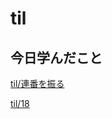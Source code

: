 # til

## 今日学んだこと

[til/連番を振る](https://github.com/tokiohamamatsu/til/blob/master/SQL/%E9%80%A3%E7%95%AA%E3%82%92%E6%8C%AF%E3%82%8B.md)

[til/18](https://github.com/tokiohamamatsu/til/blob/master/%E6%B4%BB%E5%8B%95%E8%A8%98%E9%8C%B2/2021/01/18.md)